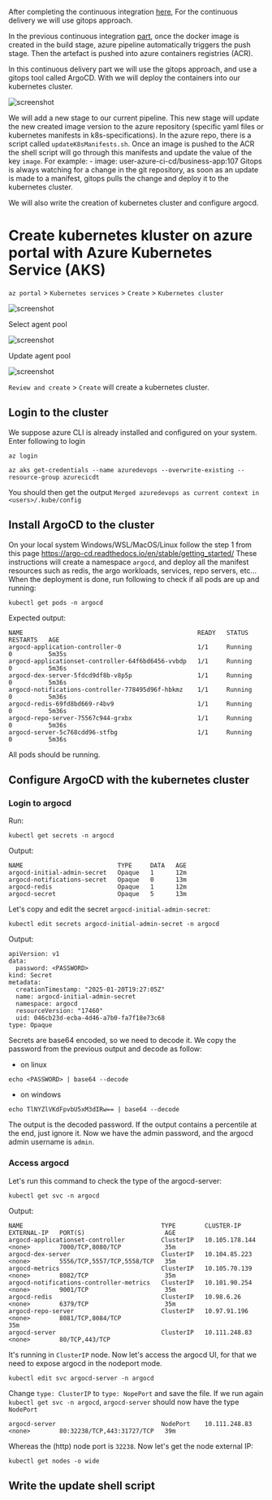 After completing the continuous integration [here](../az_devops_ci_pipelines_implementation_lab/readme.md),
For the continuous delivery we will use gitops approach.

In the previous continuous integration [part](../az_devops_ci_pipelines_implementation_lab/readme.md), once the docker image is created in the build stage, azure pipeline automatically triggers the push stage. Then the artefact is pushed into azure containers registries (ACR).

In this continuous delivery part we will use the gitops approach, and use a gitops tool called ArgoCD. With we will deploy the containers into our kubernetes cluster.

![screenshot](images/cicd.PNG)

We will add a new stage to our current pipeline. This new stage will update the new created image version to the azure repository (specific yaml files or kubernetes manifests in k8s-specifications). In the azure repo, there is a script called `updateK8sManifests.sh`. Once an image is pushed to the ACR the shell script will go through this manifests and update the value of the key `image`.
For example: - image: user-azure-ci-cd/business-app:107
Gitops is always watching for a change in the git repository, as soon as an update is made to a manifest, gitops pulls the change and deploy it to the kubernetes cluster.

We will also write the creation of kubernetes cluster and configure argocd.

# Create kubernetes kluster on azure portal with Azure Kubernetes Service (AKS)
`az portal` > `Kubernetes services` > `Create` > `Kubernetes cluster`

![screenshot](images/k8s_basics.PNG)

Select agent pool

![screenshot](images/select_agent_pool.PNG)

Update agent pool

![screenshot](images/update_node_pool.PNG)

`Review and create` > `Create` will create a kubernetes cluster.

## Login to the cluster
We suppose azure CLI is already installed and configured on your system. Enter following to login
```shell
az login
```
```shell
az aks get-credentials --name azuredevops --overwrite-existing --resource-group azurecicdt
```
You should then get the output ```Merged azuredevops as current context in <users>/.kube/config```

## Install ArgoCD to the cluster
On your local system Windows/WSL/MacOS/Linux follow the step 1 from this page
https://argo-cd.readthedocs.io/en/stable/getting_started/
These instructions will create a namespace `argocd`, and deploy all the manifest resources such as redis, the argo workloads, services, repo servers, etc... 
When the deployment is done, run following to check if all pods are up and running:
```shell
kubectl get pods -n argocd
```
Expected output:
```shell
NAME                                                READY   STATUS    RESTARTS   AGE
argocd-application-controller-0                     1/1     Running   0          5m35s
argocd-applicationset-controller-64f6bd6456-vvbdp   1/1     Running   0          5m36s
argocd-dex-server-5fdcd9df8b-v8p5p                  1/1     Running   0          5m36s
argocd-notifications-controller-778495d96f-hbkmz    1/1     Running   0          5m36s
argocd-redis-69fd8bd669-r4bv9                       1/1     Running   0          5m36s
argocd-repo-server-75567c944-grxbx                  1/1     Running   0          5m36s
argocd-server-5c768cdd96-stfbg                      1/1     Running   0          5m36s
```
All pods should be running.

## Configure ArgoCD with the kubernetes cluster
### Login to argocd
Run:
```shell
kubectl get secrets -n argocd
```
Output:
```shell
NAME                          TYPE     DATA   AGE
argocd-initial-admin-secret   Opaque   1      12m
argocd-notifications-secret   Opaque   0      13m
argocd-redis                  Opaque   1      12m
argocd-secret                 Opaque   5      13m
```
Let's copy and edit the secret `argocd-initial-admin-secret`:
```shell
kubectl edit secrets argocd-initial-admin-secret -n argocd
```
Output:
```shell
apiVersion: v1
data:
  password: <PASSWORD>
kind: Secret
metadata:
  creationTimestamp: "2025-01-20T19:27:05Z"
  name: argocd-initial-admin-secret
  namespace: argocd
  resourceVersion: "17460"
  uid: 046cb23d-ecba-4d46-a7b0-fa7f18e73c68
type: Opaque
```
Secrets are base64 encoded, so we need to decode it.
We copy the password from the previous output and decode as follow:
- on linux
```shell
echo <PASSWORD> | base64 --decode
```
- on windows 
```shell
echo TlNYZlVKdFpvbU5xM3dIRw== | base64 --decode
```

The output is the decoded password. If the output contains a percentile at the end, just ignore it.
Now we have the admin password, and the argocd admin username is `admin`.
### Access argocd 
Let's run this command to check the type of the argocd-server:
```shell
kubectl get svc -n argocd
```
Output:
```shell
NAME                                      TYPE        CLUSTER-IP       EXTERNAL-IP   PORT(S)                      AGE
argocd-applicationset-controller          ClusterIP   10.105.178.144   <none>        7000/TCP,8080/TCP            35m
argocd-dex-server                         ClusterIP   10.104.85.223    <none>        5556/TCP,5557/TCP,5558/TCP   35m
argocd-metrics                            ClusterIP   10.105.70.139    <none>        8082/TCP                     35m
argocd-notifications-controller-metrics   ClusterIP   10.101.90.254    <none>        9001/TCP                     35m
argocd-redis                              ClusterIP   10.98.6.26       <none>        6379/TCP                     35m
argocd-repo-server                        ClusterIP   10.97.91.196     <none>        8081/TCP,8084/TCP
35m
argocd-server                             ClusterIP   10.111.248.83    <none>        80/TCP,443/TCP
```
It's running in `ClusterIP` node.
Now let's access the argocd UI, for that we need to expose argocd in the nodeport mode.
```shell
kubectl edit svc argocd-server -n argocd
```
Change `type: ClusterIP` to `type: NopePort` and save the file.
If we run again `kubectl get svc -n argocd`, `argocd-server` should now have the type `NodePort`
```shell
argocd-server                             NodePort    10.111.248.83    <none>        80:32238/TCP,443:31727/TCP   39m
```
Whereas the (http) node port is `32238`. 
Now let's get the node external IP:
```shell
kubectl get nodes -o wide
```

## Write the update shell script